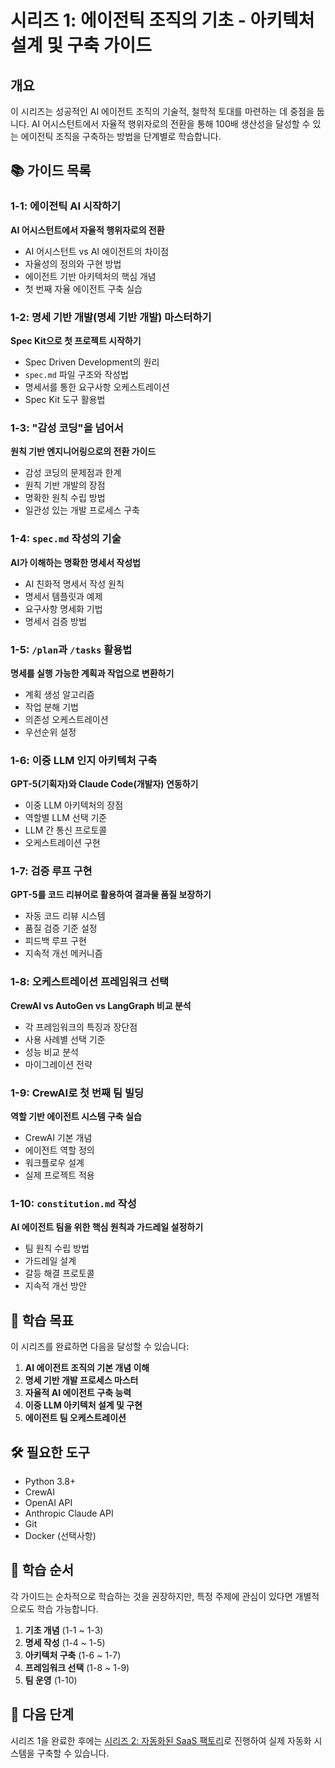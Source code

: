 # 시리즈 1: 에이전틱 조직의 기초 - 아키텍처 설계 및 구축 가이드

## 개요

이 시리즈는 성공적인 AI 에이전트 조직의 기술적, 철학적 토대를 마련하는 데 중점을 둡니다. AI 어시스턴트에서 자율적 행위자로의 전환을 통해 100배 생산성을 달성할 수 있는 에이전틱 조직을 구축하는 방법을 단계별로 학습합니다.

## 📚 가이드 목록

### 1-1: 에이전틱 AI 시작하기
**AI 어시스턴트에서 자율적 행위자로의 전환**

- AI 어시스턴트 vs AI 에이전트의 차이점
- 자율성의 정의와 구현 방법
- 에이전트 기반 아키텍처의 핵심 개념
- 첫 번째 자율 에이전트 구축 실습

### 1-2: 명세 기반 개발(명세 기반 개발) 마스터하기
**Spec Kit으로 첫 프로젝트 시작하기**

- Spec Driven Development의 원리
- `spec.md` 파일 구조와 작성법
- 명세서를 통한 요구사항 오케스트레이션
- Spec Kit 도구 활용법

### 1-3: "감성 코딩"을 넘어서
**원칙 기반 엔지니어링으로의 전환 가이드**

- 감성 코딩의 문제점과 한계
- 원칙 기반 개발의 장점
- 명확한 원칙 수립 방법
- 일관성 있는 개발 프로세스 구축

### 1-4: `spec.md` 작성의 기술
**AI가 이해하는 명확한 명세서 작성법**

- AI 친화적 명세서 작성 원칙
- 명세서 템플릿과 예제
- 요구사항 명세화 기법
- 명세서 검증 방법

### 1-5: `/plan`과 `/tasks` 활용법
**명세를 실행 가능한 계획과 작업으로 변환하기**

- 계획 생성 알고리즘
- 작업 분해 기법
- 의존성 오케스트레이션
- 우선순위 설정

### 1-6: 이중 LLM 인지 아키텍처 구축
**GPT-5(기획자)와 Claude Code(개발자) 연동하기**

- 이중 LLM 아키텍처의 장점
- 역할별 LLM 선택 기준
- LLM 간 통신 프로토콜
- 오케스트레이션 구현

### 1-7: 검증 루프 구현
**GPT-5를 코드 리뷰어로 활용하여 결과물 품질 보장하기**

- 자동 코드 리뷰 시스템
- 품질 검증 기준 설정
- 피드백 루프 구현
- 지속적 개선 메커니즘

### 1-8: 오케스트레이션 프레임워크 선택
**CrewAI vs AutoGen vs LangGraph 비교 분석**

- 각 프레임워크의 특징과 장단점
- 사용 사례별 선택 기준
- 성능 비교 분석
- 마이그레이션 전략

### 1-9: CrewAI로 첫 번째 팀 빌딩
**역할 기반 에이전트 시스템 구축 실습**

- CrewAI 기본 개념
- 에이전트 역할 정의
- 워크플로우 설계
- 실제 프로젝트 적용

### 1-10: `constitution.md` 작성
**AI 에이전트 팀을 위한 핵심 원칙과 가드레일 설정하기**

- 팀 원칙 수립 방법
- 가드레일 설계
- 갈등 해결 프로토콜
- 지속적 개선 방안

## 🎯 학습 목표

이 시리즈를 완료하면 다음을 달성할 수 있습니다:

1. **AI 에이전트 조직의 기본 개념 이해**
2. **명세 기반 개발 프로세스 마스터**
3. **자율적 AI 에이전트 구축 능력**
4. **이중 LLM 아키텍처 설계 및 구현**
5. **에이전트 팀 오케스트레이션**

## 🛠️ 필요한 도구

- Python 3.8+
- CrewAI
- OpenAI API
- Anthropic Claude API
- Git
- Docker (선택사항)

## 📖 학습 순서

각 가이드는 순차적으로 학습하는 것을 권장하지만, 특정 주제에 관심이 있다면 개별적으로도 학습 가능합니다.

1. **기초 개념** (1-1 ~ 1-3)
2. **명세 작성** (1-4 ~ 1-5)
3. **아키텍처 구축** (1-6 ~ 1-7)
4. **프레임워크 선택** (1-8 ~ 1-9)
5. **팀 운영** (1-10)

## 🚀 다음 단계

시리즈 1을 완료한 후에는 [시리즈 2: 자동화된 SaaS 팩토리](../series-2/README.md)로 진행하여 실제 자동화 시스템을 구축할 수 있습니다.
